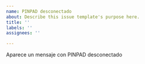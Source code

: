 ```yaml
---
name: PINPAD desconectado
about: Describe this issue template's purpose here.
title: ''
labels: ''
assignees: ''

---
```


Aparece un mensaje con PINPAD desconectado
